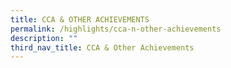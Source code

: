 ```yaml
---
title: CCA & OTHER ACHIEVEMENTS
permalink: /highlights/cca-n-other-achievements
description: ""
third_nav_title: CCA & Other Achievements
---
```


